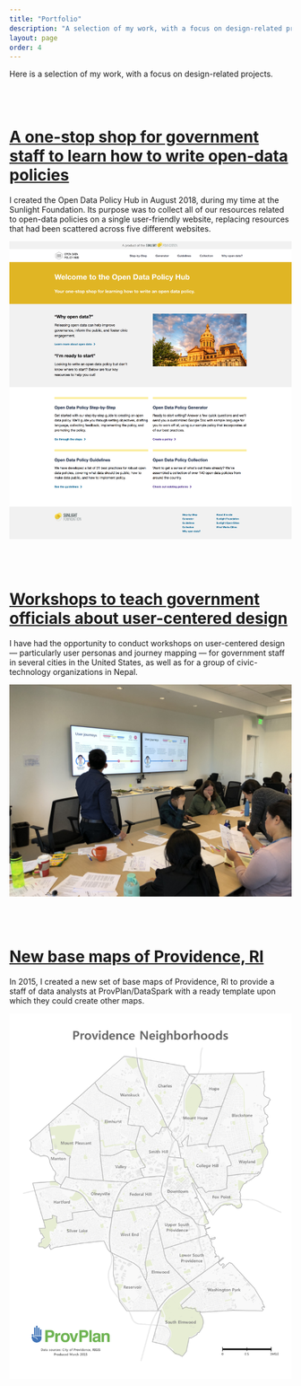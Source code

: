 ```yaml
---
title: "Portfolio"
description: "A selection of my work, with a focus on design-related projects."
layout: page
order: 4
---
```


Here is a selection of my work, with a focus on design-related projects.

<br><br>

# [A one-stop shop for government staff to learn how to write open-data policies](policy-hub)

I created the Open Data Policy Hub in August 2018, during my time at the Sunlight Foundation. Its purpose was to collect all of our resources related to open-data policies on a single user-friendly website, replacing resources that had been scattered across five different websites.

![Home page of the Open Data Policy Hub](/images/works/policy-hub/policy-hub-home-page.png)

<br><br>

# [Workshops to teach government officials about user-centered design](personas-workshops)

I have had the opportunity to conduct workshops on user-centered design — particularly user personas and journey mapping — for government staff in several cities in the United States, as well as for a group of civic-technology organizations in Nepal.

![Scene from a workshop](/images/works/personas-workshops/4611-table-and-screen.JPG)

<br><br>

# [New base maps of Providence, RI](providence-maps)

In 2015, I created a new set of base maps of Providence, RI to provide a staff of data analysts at ProvPlan/DataSpark with a ready template upon which they could create other maps.

![Map of Providence neighborhoods](/images/works/providence-maps/Providence_Neighborhoods.png)
